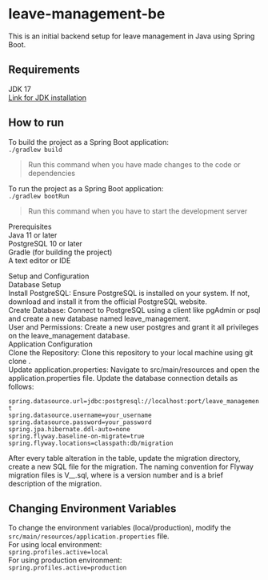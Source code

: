 # leave-management-be
This is an initial backend setup for leave management in Java using Spring Boot.

## Requirements
JDK 17 <br />
[Link for JDK installation](https://docs.oracle.com/en/java/javase/17/install/installation-jdk-microsoft-windows-platforms.html#GUID-A7E27B90-A28D-4237-9383-A58B416071CA)

## How to run

To build the project as a Spring Boot application: <br />
`./gradlew build` <br />
>Run this command when you have made changes to the code or dependencies <br />

To run the project as a Spring Boot application: <br/>
`./gradlew bootRun`<br />
>Run this command when you have to start the development server <br />

Prerequisites<br/>
Java 11 or later<br/>
PostgreSQL 10 or later<br/>
Gradle (for building the project)<br/>
A text editor or IDE<br/>

Setup and Configuration<br/>
Database Setup<br/>
Install PostgreSQL: Ensure PostgreSQL is installed on your system. If not, download and install it from the official PostgreSQL website.<br/>
Create Database: Connect to PostgreSQL using a client like pgAdmin or psql and create a new database named leave_management.<br/>
User and Permissions: Create a new user postgres and grant it all privileges on the leave_management database.<br/>
Application Configuration<br/>
Clone the Repository: Clone this repository to your local machine using git clone <repository-url>.<br/>
Update application.properties: Navigate to src/main/resources and open the application.properties file. Update the database connection details as follows:<br/>

`spring.datasource.url=jdbc:postgresql://localhost:port/leave_management`<br/>
`spring.datasource.username=your_username`<br/>
`spring.datasource.password=your_password`<br/>
`spring.jpa.hibernate.ddl-auto=none`<br/>
`spring.flyway.baseline-on-migrate=true`<br/>
`spring.flyway.locations=classpath:db/migration`<br/>

After every table alteration in the table, update the migration directory, create a new SQL file for the migration. The naming convention for Flyway migration files is V<VERSION>__<DESCRIPTION>.sql, where <VERSION> is a version number and <DESCRIPTION> is a brief description of the migration.


## Changing Environment Variables

To change the environment variables (local/production), modify the `src/main/resources/application.properties` file. <br />
For using local environment: <br />
`spring.profiles.active=local` <br />
For using production environment: <br />
`spring.profiles.active=production` <br />
